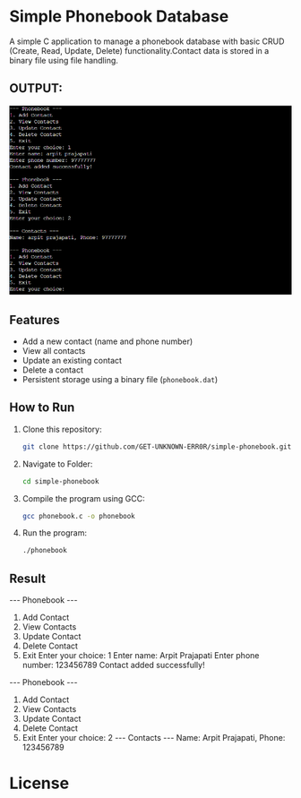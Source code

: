# Simple Phonebook Database

A simple C application to manage a phonebook database with basic CRUD (Create, Read, Update, Delete) functionality.Contact data is stored in a binary file using file handling.

## OUTPUT:
![Phonebook Screenshot](phonebook.png)

## Features
- Add a new contact (name and phone number)
- View all contacts
- Update an existing contact
- Delete a contact
- Persistent storage using a binary file (`phonebook.dat`)

## How to Run

1. Clone this repository:
   ```bash
   git clone https://github.com/GET-UNKNOWN-ERR0R/simple-phonebook.git

2. Navigate to Folder:
   ```bash
   cd simple-phonebook
3. Compile the program using GCC:
   ```bash
   gcc phonebook.c -o phonebook
4. Run the program:
   ```bash
   ./phonebook

## Result

   --- Phonebook ---
1. Add Contact
2. View Contacts
3. Update Contact
4. Delete Contact
5. Exit
Enter your choice: 1
Enter name: Arpit Prajapati
Enter phone number: 123456789
Contact added successfully!

--- Phonebook ---
1. Add Contact
2. View Contacts
3. Update Contact
4. Delete Contact
5. Exit
Enter your choice: 2
--- Contacts ---
Name: Arpit Prajapati, Phone: 123456789

# License


   
